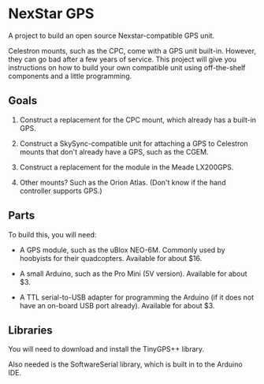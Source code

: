 # NexStar GPS

A project to build an open source Nexstar-compatible GPS unit.

Celestron mounts, such as the CPC, come with a GPS unit built-in. However, they can go
bad after a few years of service. This project will give you instructions on how to build
your own compatible unit using off-the-shelf components and a little programming.

## Goals

1. Construct a replacement for the CPC mount, which already has a built-in GPS.

2. Construct a SkySync-compatible unit for attaching a GPS to Celestron mounts that don't
   already have a GPS, such as the CGEM.

3. Construct a replacement for the module in the Meade LX200GPS.

4. Other mounts? Such as the Orion Atlas. (Don't know if the hand controller supports GPS.)

## Parts

To build this, you will need:

* A GPS module, such as the uBlox NEO-6M. Commonly used by hoobyists for their quadcopters.
Available for about $16.

* A small Arduino, such as the Pro Mini (5V version). Available for about $3.

* A TTL serial-to-USB adapter for programming the Arduino (if it does not have an on-board
  USB port already). Available for about $3.

## Libraries

You will need to download and install the TinyGPS++ library.

Also needed is the SoftwareSerial library, which is built in to the Arduino IDE.
